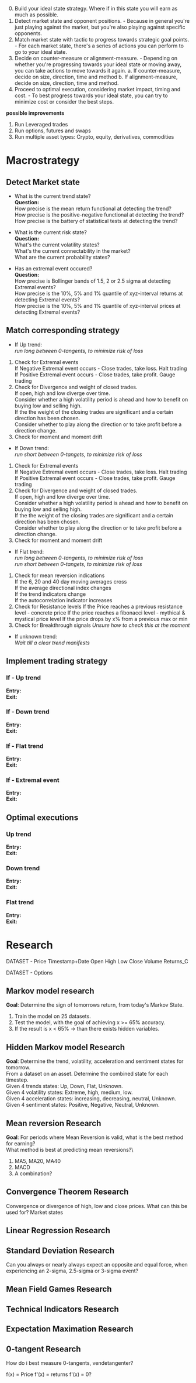 0. Build your ideal state strategy. Where if in this state you will earn as much as possible.
1. Detect market state and opponent positions. - Because in general you're just playing against the market, but you're also playing against specific opponents.
2. Match market state with tactic to progress towards strategic goal points. - For each market state, there's a series of actions you can perform to go to your ideal state.
3. Decide on counter-measure or alignment-measure. - Depending on whether you're progressing towards your ideal state or moving away, you can take actions to move towards it again.
   a. If counter-measure, decide on size, direction, time and method
   b. If alignment-measure, decide on size, direction, time and method.
6. Proceed to optimal execution, considering market impact, timing and cost. - To best progress towards your ideal state, you can try to minimize cost or consider the best steps.

**possible improvements**
1. Run Leveraged trades
2. Run options, futures and swaps
3. Run multiple asset types: Crypto, equity, derivatives, commodities




# Macrostrategy

## Detect Market state

* What is the current trend state?\
**Question:**\
How precise is the mean return functional at detecting the trend?\
How precise is the positive-negative functional at detecting the trend?\
How precise is the battery of statistical tests at detecting the trend?

* What is the current risk state?\
**Question:**\
What's the current volatility states?\
What's the current connectability in the market?\
What are the current probability states?

* Has an extremal event occured?\
**Question:**\
How precise is Bollinger bands of 1.5, 2 or 2.5 sigma at detecting Extremal events?\
How precise is the 10%, 5% and 1% quantile of xyz-interval returns at detecting Extremal events?\
How precise is the 10%, 5% and 1% quantile of xyz-interval prices at detecting Extremal events?

## Match corresponding strategy

* If Up trend:\
*run long between 0-tangents, to minimize risk of loss*

1. Check for Extremal events \
   If Negative Extremal event occurs - Close trades, take loss. Halt trading\
   If Positive Extremal event occurs - Close trades, take profit. Gauge trading
2. Check for Divergence and weight of closed trades.\
   If open, high and low diverge over time.\
   Consider whether a high volatility period is ahead and how to benefit on buying low and selling high.\
   If the the weight of the closing trades are significant and a certain direction has been chosen.\
   Consider whether to play along the direction or to take profit before a direction change.
3. Check for moment and moment drift

* If Down trend:\
*run short between 0-tangets, to minimize risk of loss*

1. Check for Extremal events \
   If Negative Extremal event occurs - Close trades, take loss. Halt trading\
   If Positive Extremal event occurs - Close trades, take profit. Gauge trading
2. Check for Divergence and weight of closed trades.\
   If open, high and low diverge over time.\
   Consider whether a high volatility period is ahead and how to benefit on buying low and selling high.\
   If the the weight of the closing trades are significant and a certain direction has been chosen.\
   Consider whether to play along the direction or to take profit before a direction change.
3. Check for moment and moment drift

* If Flat trend:\
*run long between 0-tangents, to minimize risk of loss*\
*run short between 0-tangets, to minimize risk of loss*

1. Check for mean reversion indications\
   If the 6, 20 and 40 day moving averages cross\
   If the average directional index changes\
   If the trend indicators change\
   If the autocorrelation indicator increases
2. Check for Resistance levels
   If the Price reaches a previous resistance level - concrete price
   If the price reaches a fibonacci level - mythical & mystical price level
   If the price drops by x% from a previous max or min
3. Check for Breakthrough signals
   *Unsure how to check this at the moment*

* If unknown trend:\
*Wait till a clear trend manifests*


## Implement trading strategy

### If - Up trend

**Entry:**\
**Exit:**


### If - Down trend

**Entry:**\
**Exit:**

### If - Flat trend

**Entry:**\
**Exit:**

### If - Extremal event

**Entry:**\
**Exit:**


## Optimal executions

### Up trend

**Entry:**\
**Exit:**

### Down trend

**Entry:**\
**Exit:**

### Flat trend

**Entry:**\
**Exit:**









# Research

DATASET - Price
Timestamp+Date
Open
High
Low
Close
Volume
Returns_C

DATASET - Options



## Markov model research
**Goal**: Determine the sign of tomorrows return, from today's Markov State.
1. Train the model on 25 datasets.
2. Test the model, with the goal of achieving x >= 65% accuracy.
3. If the result is x < 65% -> than there exists hidden variables.

## Hidden Markov model Research
**Goal**: Determine the trend, volatility, acceleration and sentiment states for tomorrow.\
From a dataset on an asset. Determine the combined state for each timestep.\
Given 4 trends states: Up, Down, Flat, Unknown.\
Given 4 volatility states: Extreme, high, medium, low.\
Given 4 acceleration states: increasing, decreasing, neutral, Unknown.\
Given 4 sentiment states: Positive, Negative, Neutral, Unknown.

## Mean reversion Research
**Goal**: For periods where Mean Reversion is valid, what is the best method for earning?\
What method is best at predicting mean reversions?\
1. MA5, MA20, MA40
2. MACD
3. A combination?


## Convergence Theorem Research
Convergence or divergence of high, low and close prices.
What can this be used for?
Market states

## Linear Regression Research

## Standard Deviation Research
Can you always or nearly always expect an opposite and equal force, when experiencing an 2-sigma, 2.5-sigma or 3-sigma event?

## Mean Field Games Research

## Technical Indicators Research

## Expectation Maximation Research

## 0-tangent Research
How do i best measure 0-tangents, vendetangenter?

f(x) = Price
f'(x) = returns
f'(x) = 0?







































